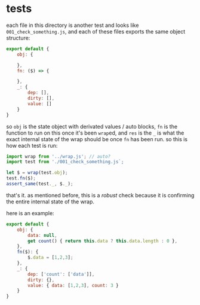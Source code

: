 # tests

each file in this directory is another test
and looks like `001_check_something.js`,
and each of these files exports the same
object structure:

```js
export default {
    obj: {

    },
    fn: ($) => {

    },
    _: {
        dep: [],
        dirty: [],
        value: []
    }
}
```

so `obj` is the state object with derivated values / auto blocks,
`fn` is the function to run on this once it's been `wrap`ed,
and `res` is the `_` is what the exact internal state
of the wrap should be once `fn` has been run. so this is how
each test is run:

```js
import wrap from '../wrap.js'; // auto?
import test from './001_check_something.js`;

let $ = wrap(test.obj);
test.fn($);
assert_same(test._, $._);
```

that's it. as mentioned before, this is a _robust_ check because
it is confirming the entire internal state of the wrap.

here is an example:

```js
export default {
    obj: {
        data: null,
        get count() { return this.data ? this.data.length : 0 },
    },
    fn($): {
        $.data = [1,2,3];
    },
    _: {
        dep: ['count': ['data']],
        dirty: {},
        value: { data: [1,2,3], count: 3 }
    }
}
```

